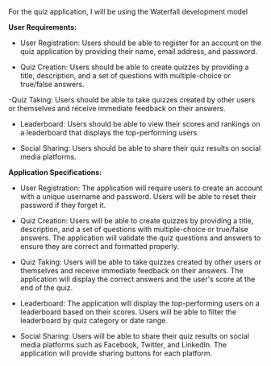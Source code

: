 For the quiz application, I will be using the Waterfall development model

**User Requirements:**

- User Registration: Users should be able to register for an account on the quiz application by providing their name, email address, and password.

- Quiz Creation: Users should be able to create quizzes by providing a title, description, and a set of questions with multiple-choice or true/false answers.

-Quiz Taking: Users should be able to take quizzes created by other users or themselves and receive immediate feedback on their answers.

- Leaderboard: Users should be able to view their scores and rankings on a leaderboard that displays the top-performing users.

- Social Sharing: Users should be able to share their quiz results on social media platforms.

**Application Specifications:**

- User Registration: The application will require users to create an account with a unique username and password. Users will be able to reset their password if they forget it.

- Quiz Creation: Users will be able to create quizzes by providing a title, description, and a set of questions with multiple-choice or true/false answers. The application will validate the quiz questions and answers to ensure they are correct and formatted properly.

- Quiz Taking: Users will be able to take quizzes created by other users or themselves and receive immediate feedback on their answers. The application will display the correct answers and the user's score at the end of the quiz.

- Leaderboard: The application will display the top-performing users on a leaderboard based on their scores. Users will be able to filter the leaderboard by quiz category or date range.

- Social Sharing: Users will be able to share their quiz results on social media platforms such as Facebook, Twitter, and LinkedIn. The application will provide sharing buttons for each platform.
